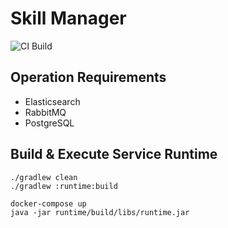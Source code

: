# Skill Manager

![CI Build](https://github.com/nt-ca-aqe/skill-manager/workflows/CI%20Build/badge.svg)

## Operation Requirements

- Elasticsearch
- RabbitMQ
- PostgreSQL

## Build & Execute Service Runtime

```
./gradlew clean
./gradlew :runtime:build

docker-compose up
java -jar runtime/build/libs/runtime.jar
```
